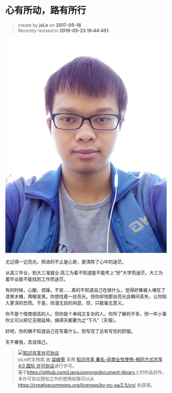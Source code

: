 心有所动，路有所行
===

> create by **jsLe** on **2017-05-18**  
> Recently revised in **2019-05-23 19:44:451**

![头像](./resource/myself.jpg)

尤记得一记亮光，照进的不止是心房，更清除了心中的迷茫。  

从高三毕业，到大三准就业:高三为着不知道能不能考上“好”大学而迷茫，大三为着毕业能不能找到工作而迷茫。  

有的时候，心酸，烦躁，不安……真的不知道自己在做什么，觉得好像被人堵在了漆黑木桶，两眼发黑。你想找着一丝亮光，但你却怕那丝亮光会瞬间丢失，让你陷入更深的恐慌。于是，你漫无目的闲逛，但，只能毫无意义。  

你不是个情商很高的人，但你是个单纯又复杂的人，你所了解的不多，但一件小事你又可以把它无限延伸，搞得天都要为之“下凡”（天塌）。  

好吧，你的确不知道自己在写着什么，但写完了总有写完的舒服。  

天不眷我，吾自惜己。

> <a rel="license" href="http://creativecommons.org/licenses/by-nc-sa/4.0/"><img alt="知识共享许可协议" style="border-width:0" src="https://i.creativecommons.org/l/by-nc-sa/4.0/88x31.png" /></a><br /><span xmlns:dct="http://purl.org/dc/terms/" property="dct:title">jsLe的文档库</span> 由 <a xmlns:cc="http://creativecommons.org/ns#" href="https://github.com/LiangJunrong/document-library" property="cc:attributionName" rel="cc:attributionURL">梁峻荣</a> 采用 <a rel="license" href="http://creativecommons.org/licenses/by-nc-sa/4.0/">知识共享 署名-非商业性使用-相同方式共享 4.0 国际 许可协议</a>进行许可。<br />基于<a xmlns:dct="http://purl.org/dc/terms/" href="https://github.com/LiangJunrong/document-library" rel="dct:source">https://github.com/LiangJunrong/document-library</a>上的作品创作。<br />本许可协议授权之外的使用权限可以从 <a xmlns:cc="http://creativecommons.org/ns#" href="https://creativecommons.org/licenses/by-nc-sa/2.5/cn/" rel="cc:morePermissions">https://creativecommons.org/licenses/by-nc-sa/2.5/cn/</a> 处获得。